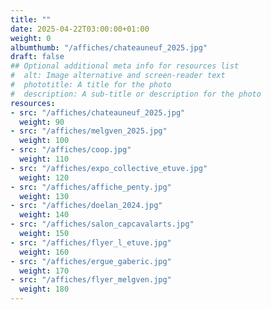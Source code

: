 ```yaml
---
title: ""
date: 2025-04-22T03:00:00+01:00
weight: 0
albumthumb: "/affiches/chateauneuf_2025.jpg"
draft: false
## Optional additional meta info for resources list
#  alt: Image alternative and screen-reader text
#  phototitle: A title for the photo
#  description: A sub-title or description for the photo
resources:
- src: "/affiches/chateauneuf_2025.jpg"
  weight: 90
- src: "/affiches/melgven_2025.jpg"
  weight: 100
- src: "/affiches/coop.jpg"
  weight: 110
- src: "/affiches/expo_collective_etuve.jpg"
  weight: 120
- src: "/affiches/affiche_penty.jpg"
  weight: 130
- src: "/affiches/doelan_2024.jpg"
  weight: 140
- src: "/affiches/salon_capcavalarts.jpg"
  weight: 150
- src: "/affiches/flyer_l_etuve.jpg"
  weight: 160
- src: "/affiches/ergue_gaberic.jpg"
  weight: 170
- src: "/affiches/flyer_melgven.jpg"
  weight: 180
---
```

